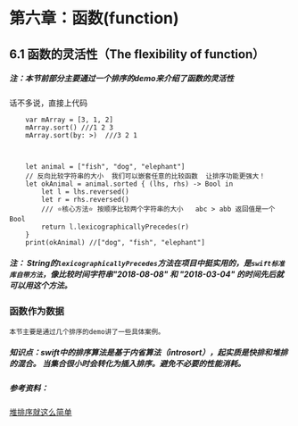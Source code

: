 # 第六章：函数(function)
## 6.1 函数的灵活性（The flexibility of function）
##### 注：本节前部分主要通过一个排序的demo来介绍了函数的灵活性
话不多说，直接上代码

        var mArray = [3, 1, 2]
        mArray.sort() ///1 2 3
        mArray.sort(by: >)  ///3 2 1
        
        
        
        let animal = ["fish", "dog", "elephant"]
        // 反向比较字符串的大小  我们可以嵌套任意的比较函数  让排序功能更强大！
        let okAnimal = animal.sorted { (lhs, rhs) -> Bool in
            let l = lhs.reversed()
            let r = rhs.reversed()
            /// ⭐️核心方法⭐️ 按顺序比较两个字符串的大小   abc > abb 返回值是一个Bool 
            return l.lexicographicallyPrecedes(r)
        }
        print(okAnimal) //["dog", "fish", "elephant"]

##### 注： String的```lexicographicallyPrecedes```方法在项目中挺实用的，是```swift标准库自带方法```，像比较时间字符串"2018-08-08" 和 "2018-03-04" 的时间先后就可以用这个方法。

### 函数作为数据
	本节主要是通过几个排序的demo讲了一些具体案例。
 ##### 知识点：swift中的排序算法是基于内省算法（introsort），起实质是快排和堆排的混合。 当集合很小时会转化为插入排序。避免不必要的性能消耗。
 
 ##### 参考资料：
 [堆排序就这么简单](https://www.cnblogs.com/Java3y/p/8639937.html)
	

